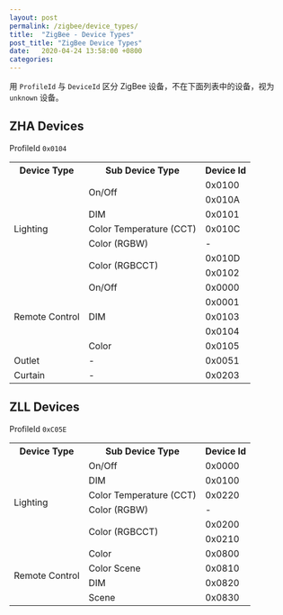 ```yaml
---
layout: post
permalink: /zigbee/device_types/
title:  "ZigBee - Device Types"
post_title: "ZigBee Device Types"
date:   2020-04-24 13:58:00 +0800
categories: 
---
```


用 `ProfileId` 与 `DeviceId` 区分 ZigBee 设备，不在下面列表中的设备，视为 `unknown` 设备。

## ZHA Devices 

ProfileId `0x0104`

<table>
	<tr>
		<th>Device Type</th>
		<th>Sub Device Type</th>
		<th>Device Id</th>
	</tr>
	<tr>
		<td rowspan="7">Lighting</td>
		<td rowspan="2">On/Off</td>
		<td>0x0100</td>
	</tr>
	<tr>
		<td>0x010A</td>
	</tr>
	<tr>
		<td>DIM</td>
		<td>0x0101</td>
	</tr>
	<tr>
		<td>Color Temperature (CCT)</td>
		<td>0x010C</td>
	</tr>
	<tr>
		<td>Color (RGBW)</td>
		<td>-</td>
	</tr>
	<tr>
		<td rowspan="2">Color (RGBCCT)</td>
		<td>0x010D</td>
	</tr>
	<tr>
		<td>0x0102</td>
	</tr>
	<tr>
		<td rowspan="5">Remote Control</td>
		<td>On/Off</td>
		<td>0x0000</td>
	</tr>
	<tr>
		<td rowspan="3">DIM</td>
		<td>0x0001</td>
	</tr>
	<tr>
		<td>0x0103</td>
	</tr>
	<tr>
		<td>0x0104</td>
	</tr>
	<tr>
		<td>Color</td>
		<td>0x0105</td>
	</tr>
	<tr>
		<td>Outlet</td>
		<td>-</td>
		<td>0x0051</td>
	</tr>
	<tr>
		<td>Curtain</td>
		<td>-</td>
		<td>0x0203</td>
	</tr>
</table>

## ZLL Devices 

ProfileId `0xC05E`

<table>
	<tr>
		<th>Device Type</th>
		<th>Sub Device Type</th>
		<th>Device Id</th>
	</tr>
	<tr>
		<td rowspan="6">Lighting</td>
		<td>On/Off</td>
		<td>0x0000</td>
	</tr>
	<tr>
		<td>DIM</td>
		<td>0x0100</td>
	</tr>
	<tr>
		<td>Color Temperature (CCT)</td>
		<td>0x0220</td>
	</tr>
	<tr>
		<td>Color (RGBW)</td>
		<td>-</td>
	</tr>
	<tr>
		<td rowspan="2">Color (RGBCCT)</td>
		<td>0x0200</td>
	</tr>
	<tr>
		<td>0x0210</td>
	</tr>
	<tr>
		<td rowspan="4">Remote Control</td>
		<td>Color</td>
		<td>0x0800</td>
	</tr>
	<tr>
		<td>Color Scene</td>
		<td>0x0810</td>
	</tr>
	<tr>
		<td>DIM</td>
		<td>0x0820</td>
	</tr>
	<tr>
		<td>Scene</td>
		<td>0x0830</td>
	</tr>	
</table>
